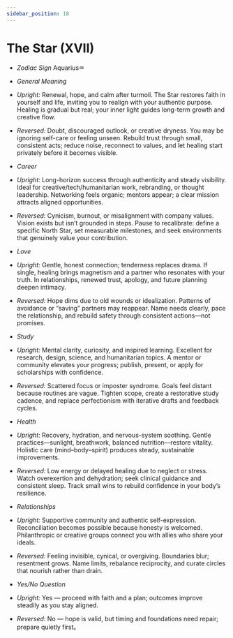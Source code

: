 ```yaml
---
sidebar_position: 18
---
```


# The Star (XVII)

- *Zodiac Sign* Aquarius♒️
- *General Meaning*
- *Upright:* Renewal, hope, and calm after turmoil. The Star restores faith in yourself and life, inviting you to realign with your authentic purpose. Healing is gradual but real; your inner light guides long-term growth and creative flow.
- *Reversed:* Doubt, discouraged outlook, or creative dryness. You may be ignoring self-care or feeling unseen. Rebuild trust through small, consistent acts; reduce noise, reconnect to values, and let healing start privately before it becomes visible.
- *Career*
- *Upright:* Long-horizon success through authenticity and steady visibility. Ideal for creative/tech/humanitarian work, rebranding, or thought leadership. Networking feels organic; mentors appear; a clear mission attracts aligned opportunities.
- *Reversed:* Cynicism, burnout, or misalignment with company values. Vision exists but isn’t grounded in steps. Pause to recalibrate: define a specific North Star, set measurable milestones, and seek environments that genuinely value your contribution.
- *Love*
- *Upright:* Gentle, honest connection; tenderness replaces drama. If single, healing brings magnetism and a partner who resonates with your truth. In relationships, renewed trust, apology, and future planning deepen intimacy.
- *Reversed:* Hope dims due to old wounds or idealization. Patterns of avoidance or “saving” partners may reappear. Name needs clearly, pace the relationship, and rebuild safety through consistent actions—not promises.
- *Study*
- *Upright:* Mental clarity, curiosity, and inspired learning. Excellent for research, design, science, and humanitarian topics. A mentor or community elevates your progress; publish, present, or apply for scholarships with confidence.
- *Reversed:* Scattered focus or imposter syndrome. Goals feel distant because routines are vague. Tighten scope, create a restorative study cadence, and replace perfectionism with iterative drafts and feedback cycles.
- *Health*
- *Upright:* Recovery, hydration, and nervous-system soothing. Gentle practices—sunlight, breathwork, balanced nutrition—restore vitality. Holistic care (mind–body–spirit) produces steady, sustainable improvements.
- *Reversed:* Low energy or delayed healing due to neglect or stress. Watch overexertion and dehydration; seek clinical guidance and consistent sleep. Track small wins to rebuild confidence in your body’s resilience.
- *Relationships*
- *Upright:* Supportive community and authentic self-expression. Reconciliation becomes possible because honesty is welcomed. Philanthropic or creative groups connect you with allies who share your ideals.
- *Reversed:* Feeling invisible, cynical, or overgiving. Boundaries blur; resentment grows. Name limits, rebalance reciprocity, and curate circles that nourish rather than drain.

- *Yes/No Question*
- *Upright:* Yes — proceed with faith and a plan; outcomes improve steadily as you stay aligned.
- *Reversed:* No — hope is valid, but timing and foundations need repair; prepare quietly first。

